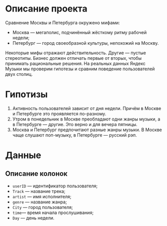 # Описание проекта
Сравнение Москвы и Петербурга окружено мифами:
  * Москва — мегаполис, подчинённый жёсткому ритму рабочей недели;
  * Петербург — город своеобразной культуры, непохожий на Москву.

Некоторые мифы отражают действительность. Другие — пустые стереотипы. Бизнес должен отличать первые от вторых, чтобы принимать рациональные решения. На реальных данных Яндекс Музыки мы проверим гипотезы и сравним поведение пользователей двух столиц.

# Гипотизы 
1. Активность пользователей зависит от дня недели. Причём в Москве и Петербурге это проявляется по-разному.
2. Утром в понедельник в Москве преобладают одни жанры музыки, а в Петербурге — другие. Это верно и для вечера пятницы.
3. Москва и Петербург предпочитают разные жанры музыки. В Москве чаще слушают поп-музыку, в Петербурге — русский рэп.

# Данные

## Описание колонок 

 * `userID` — идентификатор пользователя;
 * `Track` — название трека;
 * `artist` — имя исполнителя;
 * `genre` — название жанра;
 * `City` — город пользователя;
 * `time`— время начала прослушивания;
 * `Day` — день недели.
